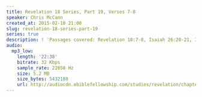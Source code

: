 ```yaml
---
title: Revelation 18 Series, Part 19, Verses 7-8
speaker: Chris McCann
created_at: 2015-02-10 21:00
slug: revelation-18-series-part-19
series: true
description: ! 'Passages covered: Revelation 18:7-8, Isaiah 26:20-21, Isaiah 54:1,4-10.'
audio:
  mp3_low:
    length: '22:38'
    bitrate: 32 Kbps
    sample_rate: 22050 Hz
    size: 5.2 MB
    size_bytes: 5432188
    url: http://audiocdn.ebiblefellowship.com/studies/revelation/chapter-18/2015.02.10_McCann_-_Revelation_18_Series_Part_19.mp3
---
```

